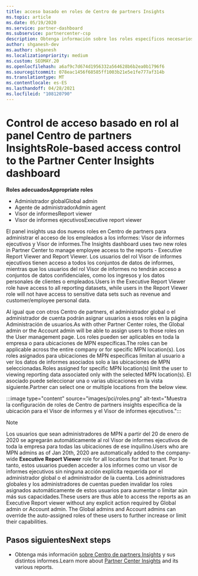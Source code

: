 ```yaml
---
title: acceso basado en roles de Centro de partners Insights
ms.topic: article
ms.date: 05/19/2020
ms.service: partner-dashboard
ms.subservice: partnercenter-csp
description: Obtenga información sobre los roles específicos necesarios para ver Centro de partners Insights. Estos incluyen los roles de Visor de informes ejecutivos y Visor de informes.
author: shganesh-dev
ms.author: shganesh
ms.localizationpriority: medium
ms.custom: SEOMAY.20
ms.openlocfilehash: a6af9c7d674d1956332a564628b6b2ea0b1796f6
ms.sourcegitcommit: 078eac1456f68585ff1003b21e5e1fe777af314b
ms.translationtype: MT
ms.contentlocale: es-ES
ms.lasthandoff: 04/28/2021
ms.locfileid: "108120790"
---
```

# <a name="role-based-access-control-to-the-partner-center-insights-dashboard"></a><span data-ttu-id="d1bb6-104">Control de acceso basado en rol al panel Centro de partners Insights</span><span class="sxs-lookup"><span data-stu-id="d1bb6-104">Role-based access control to the Partner Center Insights dashboard</span></span>

<span data-ttu-id="d1bb6-105">**Roles adecuados**</span><span class="sxs-lookup"><span data-stu-id="d1bb6-105">**Appropriate roles**</span></span>

- <span data-ttu-id="d1bb6-106">Administrador global</span><span class="sxs-lookup"><span data-stu-id="d1bb6-106">Global admin</span></span>
- <span data-ttu-id="d1bb6-107">Agente de administrador</span><span class="sxs-lookup"><span data-stu-id="d1bb6-107">Admin agent</span></span>
- <span data-ttu-id="d1bb6-108">Visor de informes</span><span class="sxs-lookup"><span data-stu-id="d1bb6-108">Report viewer</span></span>
- <span data-ttu-id="d1bb6-109">Visor de informes ejecutivos</span><span class="sxs-lookup"><span data-stu-id="d1bb6-109">Executive report viewer</span></span>

<span data-ttu-id="d1bb6-110">El panel insights usa dos nuevos roles en Centro de partners para administrar el acceso de los empleados a los informes: Visor de informes ejecutivos y Visor de informes.</span><span class="sxs-lookup"><span data-stu-id="d1bb6-110">The Insights dashboard uses two new roles in Partner Center to manage employee access to the reports - Executive Report Viewer and Report Viewer.</span></span>  <span data-ttu-id="d1bb6-111">Los usuarios del rol Visor de informes ejecutivos tienen acceso a todos los conjuntos de datos de informes, mientras que los usuarios del rol Visor de informes no tendrán acceso a conjuntos de datos confidenciales, como los ingresos y los datos personales de clientes o empleados.</span><span class="sxs-lookup"><span data-stu-id="d1bb6-111">Users in the Executive Report Viewer role have access to all reporting datasets, while users in the Report Viewer role will not have access to sensitive data sets such as revenue and customer/employee personal data.</span></span>  

<span data-ttu-id="d1bb6-112">Al igual que con otros Centro de partners, el administrador global o el administrador de cuenta podrán asignar usuarios a esos roles en la página Administración de usuarios.</span><span class="sxs-lookup"><span data-stu-id="d1bb6-112">As with other Partner Center roles, the Global admin or the Account admin will be able to assign users to those roles on the User management page.</span></span> <span data-ttu-id="d1bb6-113">Los roles pueden ser aplicables en toda la empresa o para ubicaciones de MPN específicas.</span><span class="sxs-lookup"><span data-stu-id="d1bb6-113">The roles can be applicable across the entire company or for specific MPN location(s).</span></span> <span data-ttu-id="d1bb6-114">Los roles asignados para ubicaciones de MPN específicas limitan al usuario a ver los datos de informes asociados solo a las ubicaciones de MPN seleccionadas.</span><span class="sxs-lookup"><span data-stu-id="d1bb6-114">Roles assigned for specific MPN location(s) limit the user to viewing reporting data associated only with the selected MPN location(s).</span></span> <span data-ttu-id="d1bb6-115">El asociado puede seleccionar una o varias ubicaciones en la vista siguiente.</span><span class="sxs-lookup"><span data-stu-id="d1bb6-115">Partner can select one or multiple locations from the below view.</span></span>

:::image type="content" source="images/pci/roles.png" alt-text="Muestra la configuración de roles de Centro de partners insights específica de la ubicación para el Visor de informes y el Visor de informes ejecutivos.":::

>[!Note]
> <span data-ttu-id="d1bb6-117">Los usuarios que sean administradores de MPN a partir del 20 de enero  de 2020 se agregarán automáticamente al rol Visor de informes ejecutivos de toda la empresa para todas las ubicaciones de ese inquilino.</span><span class="sxs-lookup"><span data-stu-id="d1bb6-117">Users who are MPN admins as of Jan 20th, 2020 are automatically added to the company-wide **Executive Report Viewer** role for all locations for that tenant.</span></span> <span data-ttu-id="d1bb6-118">Por lo tanto, estos usuarios pueden acceder a los informes como un visor de informes ejecutivos sin ninguna acción explícita requerida por el administrador global o el administrador de la cuenta. Los administradores globales y los administradores de cuentas pueden invalidar los roles asignados automáticamente de estos usuarios para aumentar o limitar aún más sus capacidades.</span><span class="sxs-lookup"><span data-stu-id="d1bb6-118">These users are thus able to access the reports as an Executive Report viewer without any explicit action required by Global admin or Account admin. The Global admins and Account admins can override the auto-assigned roles of these users to further increase or limit their capabilities.</span></span>

## <a name="next-steps"></a><span data-ttu-id="d1bb6-119">Pasos siguientes</span><span class="sxs-lookup"><span data-stu-id="d1bb6-119">Next steps</span></span>

- <span data-ttu-id="d1bb6-120">Obtenga más información [sobre Centro de partners Insights](partner-center-insights.md) y sus distintos informes.</span><span class="sxs-lookup"><span data-stu-id="d1bb6-120">Learn more about [Partner Center Insights](partner-center-insights.md) and its various reports.</span></span>
